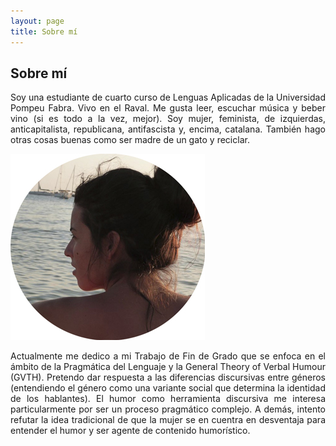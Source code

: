 ```yaml
---
layout: page
title: Sobre mí
---
```

## Sobre mí

<P><DIV ALIGN="justify">Soy una estudiante de cuarto curso de Lenguas Aplicadas de la Universidad Pompeu Fabra. Vivo en el Raval. Me gusta leer, escuchar música y beber vino (si es todo a la vez, mejor). Soy mujer, feminista, de izquierdas, anticapitalista, republicana, antifascista y, encima, catalana. También hago otras cosas buenas como ser madre de un gato y reciclar. 

![Gina](img/Gina02.jpg "Gina")

<P>Actualmente me dedico a mi Trabajo de Fin de Grado que se enfoca en el ámbito de la Pragmática del Lenguaje y la General Theory of Verbal Humour (GVTH). Pretendo dar respuesta a las diferencias discursivas entre géneros (entendiendo el género como una variante social que determina la identidad de los hablantes). El humor como herramienta discursiva me interesa particularmente por ser un proceso pragmático complejo. A demás, intento refutar la idea tradicional de que la mujer se en cuentra en desventaja para entender el humor y ser agente de contenido humorístico.</DIV>








